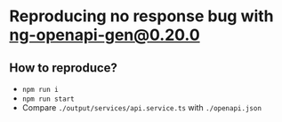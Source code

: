 # Reproducing no response bug with ng-openapi-gen@0.20.0

## How to reproduce?

- `npm run i`
- `npm run start`
- Compare `./output/services/api.service.ts` with `./openapi.json`
